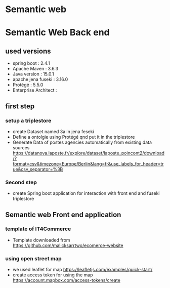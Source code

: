 # Semantic web
# Semantic Web Back end 
## used versions 
- spring boot : 2.4.1
- Apache Maven : 3.6.3
- Java version : 15.0.1
- apache jena fuseki : 3.16.0
- Protégé : 5.5.0
- Enterprise Architect :


## first step
### setup a triplestore
- create Dataset named 3a in jena feseki
- Define a ontolgie using Protégé qnd put it in the triplestore
- Generate Data of postes agencies automatically from existing data sources
  https://datanova.laposte.fr/explore/dataset/laposte_poincont2/download/?format=csv&timezone=Europe/Berlin&lang=fr&use_labels_for_header=true&csv_separator=%3B
  
### Second step
- create Spring boot application for interaction with front end and fuseki triplestore
## Semantic web Front end application
### template of IT4Commerce 
- Template downloaded from https://github.com/malicksarrtwo/ecomerce-website
### using open street map
- we used leaflet for map
https://leafletjs.com/examples/quick-start/
- create access token for using the map
https://account.mapbox.com/access-tokens/create
